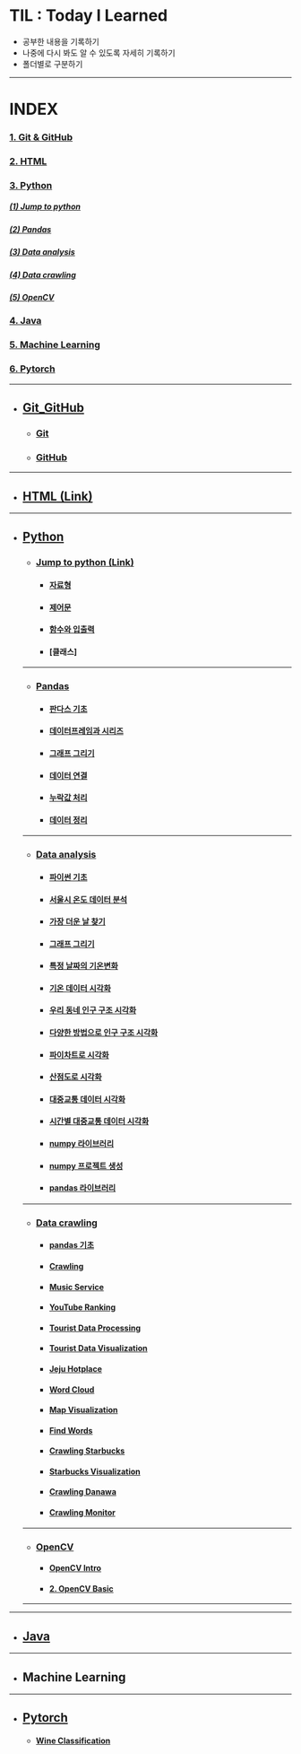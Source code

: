 # TIL : Today I Learned

* 공부한 내용을 기록하기
* 나중에 다시 봐도 알 수 있도록 자세히 기록하기
* 폴더별로 구분하기
---
# INDEX   
### [1. Git & GitHub](#git_github)
### [2. HTML](#html)
### [3. Python](#python)   
##### [(1) Jump to python](#jump-to-python)   
##### [(2) Pandas](#pandas)   
##### [(3) Data analysis](#data-analysis)   
##### [(4) Data crawling](#data-crawling)   
##### [(5) OpenCV](#opencv)   
### [4. Java](#java)   
### [5. Machine Learning](#machine-learning)   
### [6. Pytorch](#pytorch)   

---

* ## [Git_GitHub](https://github.com/ejcho3792/TIL/tree/master/Git_GitHub)   
    * ### [Git](https://github.com/ejcho3792/TIL/blob/master/Git_GitHub/git_vscode.md)   
    * ### [GitHub](https://github.com/ejcho3792/TIL/blob/master/Git_GitHub/github.md)   

---

* ## [HTML](https://github.com/ejcho3792/TIL/blob/master/html/README.md)[ (Link) ](https://opentutorials.org/course/2039)   

---

* ## [Python](https://github.com/ejcho3792/TIL/tree/master/Python)
    * ### [Jump to python](https://github.com/ejcho3792/TIL/blob/master/Python/Jump_to_python)[ (Link) ](https://wikidocs.net/book/1)
        
        * #### [자료형](https://github.com/ejcho3792/TIL/blob/master/Python/Jump_to_python/Data_type.ipynb)
        * #### [제어문](https://github.com/ejcho3792/TIL/blob/master/Python/Jump_to_python/If_while_for.ipynb)
        * #### [함수와 입출력](https://github.com/ejcho3792/TIL/blob/master/Python/Jump_to_python/Func_input_output.ipynb)
        * #### [클래스]

    ---

    * ### [Pandas](https://github.com/ejcho3792/TIL/blob/master/Python/Pandas/README.md)
        * #### [판다스 기초](https://github.com/ejcho3792/TIL/blob/master/Python/Pandas/pandas_basic_2.ipynb)
        * #### [데이터프레임과 시리즈](https://github.com/ejcho3792/TIL/blob/master/Python/Pandas/pandas_basic_3.ipynb)
        * #### [그래프 그리기](https://github.com/ejcho3792/TIL/blob/master/Python/Pandas/pandas_basic_4.ipynb)
        * #### [데이터 연결](https://github.com/ejcho3792/TIL/blob/master/Python/Pandas/pandas_basic_5.ipynb)
        * #### [누락값 처리](https://github.com/ejcho3792/TIL/blob/master/Python/Pandas/pandas_basic_6.ipynb)
        * #### [데이터 정리](https://github.com/ejcho3792/TIL/blob/master/Python/Pandas/pandas_basic_7.ipynb)




    ---

    * ### [Data analysis](https://github.com/ejcho3792/TIL/blob/master/Data_analysis_python/README.md)
        * #### [파이썬 기초](https://github.com/ejcho3792/TIL/blob/master/Data_analysis_python/DA00_python_tutorial/DA01_python_basic.ipynb)
        * #### [서울시 온도 데이터 분석](https://github.com/ejcho3792/TIL/blob/master/Data_analysis_python/DA01_seoul_temperature/DA02_Seoul_temp_analysis.ipynb)
        * #### [가장 더운 날 찾기](https://github.com/ejcho3792/TIL/blob/master/Data_analysis_python/DA01_seoul_temperature/DA03_Seoul_max_temp.ipynb)
        * #### [그래프 그리기](https://github.com/ejcho3792/TIL/blob/master/Data_analysis_python/DA02_visualization/DA04_graph_style.ipynb)
        * #### [특정 날짜의 기온변화](https://github.com/ejcho3792/TIL/blob/master/Data_analysis_python/DA02_visualization/DA05_oneday_temperature.ipynb)
        * #### [기온 데이터 시각화](https://github.com/ejcho3792/TIL/blob/master/Data_analysis_python/DA02_visualization/DA06_tmp_data_visualization.ipynb)
        * #### [우리 동네 인구 구조 시각화](https://github.com/ejcho3792/TIL/blob/master/Data_analysis_python/DA03_population/DA07_population_visualization.ipynb)
        * #### [다양한 방법으로 인구 구조 시각화](https://github.com/ejcho3792/TIL/blob/master/Data_analysis_python/DA03_population/DA08_population_barplot.ipynb)   
        * #### [파이차트로 시각화](https://github.com/ejcho3792/TIL/blob/master/Data_analysis_python/DA03_population/DA09_population_pie_chart.ipynb)
        * #### [산점도로 시각화](https://github.com/ejcho3792/TIL/blob/master/Data_analysis_python/DA03_population/DA10_population_scatter.ipynb)
        * #### [대중교통 데이터 시각화](https://github.com/ejcho3792/TIL/blob/master/Data_analysis_python/DA04_transport/DA11_transport_visualization.ipynb)
        * #### [시간별 대중교통 데이터 시각화](https://github.com/ejcho3792/TIL/blob/master/Data_analysis_python/DA04_transport/DA12_transport_time_visualization.ipynb)
        * #### [numpy 라이브러리](https://github.com/ejcho3792/TIL/blob/master/Data_analysis_python/DA05_python_library/DA13_Numpy_library.ipynb)
        * #### [numpy 프로젝트 생성](https://github.com/ejcho3792/TIL/blob/master/Data_analysis_python/DA05_python_library/DA14_Numpy_project.ipynb)
        * #### [pandas 라이브러리](https://github.com/ejcho3792/TIL/blob/master/Data_analysis_python/DA05_python_library/DA15_Pandas_library.ipynb)

    ---

    * ### [Data crawling](https://github.com/ejcho3792/TIL/blob/master/Data_crawling_python/README.md)
        * #### [pandas 기초](https://github.com/ejcho3792/TIL/blob/master/Data_crawling_python/DC02_data_analysis_basic/DC02_01_pandas.ipynb)
        * #### [Crawling](https://github.com/ejcho3792/TIL/blob/master/Data_crawling_python/DC02_data_analysis_basic/DC02_02_Crawling.ipynb)
        * #### [Music Service](https://github.com/ejcho3792/TIL/blob/master/Data_crawling_python/DC03_data_analysis_exercise/DC03_01_music_service.ipynb)   
        * #### [YouTube Ranking](https://github.com/ejcho3792/TIL/blob/master/Data_crawling_python/DC03_data_analysis_exercise/DC03_02_youtube_ranking.ipynb)   
        * #### [Tourist Data Processing](https://github.com/ejcho3792/TIL/blob/master/Data_crawling_python/DC04_tourists_event/DC04_01_tourist_data_processing.ipynb)
        * #### [Tourist Data Visualization](https://github.com/ejcho3792/TIL/blob/master/Data_crawling_python/DC04_tourists_event/DC04_02_tourist_data_visualization.ipynb)
        * #### [Jeju Hotplace](https://github.com/ejcho3792/TIL/blob/master/Data_crawling_python/DC05_jeju_hotplace/DC05_01_jeju_hotplace.ipynb)
        * #### [Word Cloud](https://github.com/ejcho3792/TIL/blob/master/Data_crawling_python/DC05_jeju_hot_place/DC05_02_word_cloud.ipynb)   
        * #### [Map Visualization](https://github.com/ejcho3792/TIL/blob/master/Data_crawling_python/DC05_jeju_hot_place/DC05_03_map_visualization.ipynb)   
        * #### [Find Words](https://github.com/ejcho3792/TIL/blob/master/Data_crawling_python/DC05_jeju_hot_place/DC05_04_find_words.ipynb)   
        * #### [Crawling Starbucks](https://github.com/ejcho3792/TIL/blob/master/Data_crawling_python/DC06_starbucks_location/DC06_01_crawling_starbucks.ipynb)   
        * #### [Starbucks Visualization](https://github.com/ejcho3792/TIL/blob/master/Data_crawling_python/DC06_starbucks_location/DC06_02_starbucks_visualization.ipynb)   
        * #### [Crawling Danawa](https://github.com/ejcho3792/TIL/blob/master/Data_crawling_python/DC07_best_product/DC07_01_crawling_danawa.ipynb)   
        * #### [Crawling Monitor](https://github.com/ejcho3792/TIL/blob/master/Data_crawling_python/DC07_best_product/DC07_02_crawling_monitor.ipynb)   
    ---
    
    * ### [OpenCV](https://github.com/ejcho3792/TIL/blob/master/opencv/README.md)
        * #### [OpenCV Intro](https://github.com/ejcho3792/TIL/blob/master/opencv/Ch_1_OpenCV_intro.ipynb)   
        * #### [2. OpenCV Basic](https://github.com/ejcho3792/TIL/blob/master/opencv/Ch_2_OpenCV_basic.ipynb)   





    ---

---




* ## [Java](https://github.com/ejcho3792/TIL/blob/master/Java/README.md)
---
* ## Machine Learning
---
* ## [Pytorch](https://github.com/ejcho3792/TIL/blob/master/pytorch/README.md)   
    * #### [Wine Classification](https://github.com/ejcho3792/TIL/blob/master/pytorch/sklearn_wine.ipynb)   




    